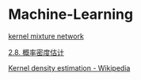 # Machine-Learning 
  [kernel mixture network](https://janvdvegt.github.io/2017/06/07/Kernel-Mixture-Networks.html) 
  
 [2.8. 概率密度估计](http://sklearn.lzjqsdd.com/modules/density.html)
 
 [Kernel density estimation - Wikipedia](https://en.wikipedia.org/wiki/Kernel_density_estimation)
